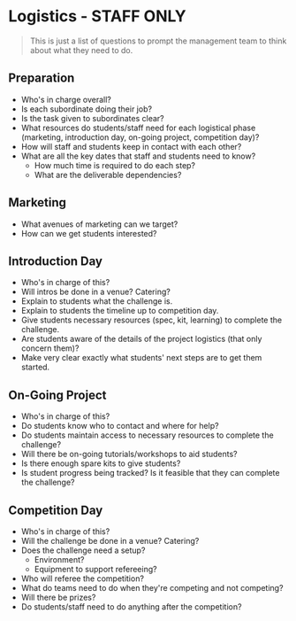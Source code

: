 # Logistics - STAFF ONLY

> This is just a list of questions to prompt the management team to think about what they need to do.

## Preparation

- Who's in charge overall?
- Is each subordinate doing their job?
- Is the task given to subordinates clear?
- What resources do students/staff need for each logistical phase (marketing, introduction day, on-going project, competition day)?
- How will staff and students keep in contact with each other?
- What are all the key dates that staff and students need to know?
    - How much time is required to do each step?
    - What are the deliverable dependencies?

## Marketing

- What avenues of marketing can we target?
- How can we get students interested?

## Introduction Day

- Who's in charge of this?
- Will intros be done in a venue? Catering?
- Explain to students what the challenge is.
- Explain to students the timeline up to competition day.
- Give students necessary resources (spec, kit, learning) to complete the challenge.
- Are students aware of the details of the project logistics (that only concern them)?
- Make very clear exactly what students' next steps are to get them started.

## On-Going Project

- Who's in charge of this?
- Do students know who to contact and where for help?
- Do students maintain access to necessary resources to complete the challenge?
- Will there be on-going tutorials/workshops to aid students?
- Is there enough spare kits to give students?
- Is student progress being tracked? Is it feasible that they can complete the challenge?

## Competition Day

- Who's in charge of this?
- Will the challenge be done in a venue? Catering?
- Does the challenge need a setup?
    - Environment?
    - Equipment to support refereeing?
- Who will referee the competition?
- What do teams need to do when they're competing and not competing?
- Will there be prizes?
- Do students/staff need to do anything after the competition?

